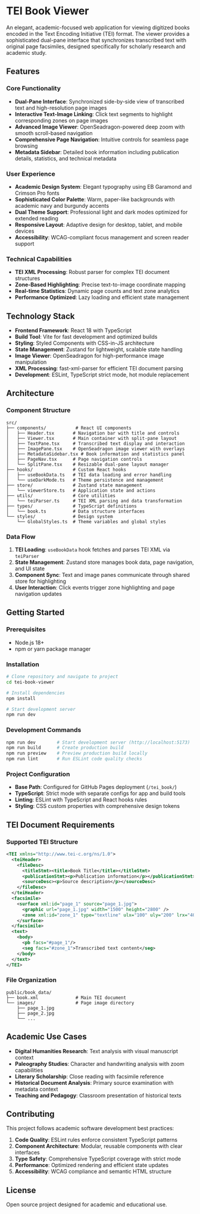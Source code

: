 # TEI Book Viewer

An elegant, academic-focused web application for viewing digitized books encoded in the Text Encoding Initiative (TEI) format. The viewer provides a sophisticated dual-pane interface that synchronizes transcribed text with original page facsimiles, designed specifically for scholarly research and academic study.

## Features

### Core Functionality
- **Dual-Pane Interface**: Synchronized side-by-side view of transcribed text and high-resolution page images
- **Interactive Text-Image Linking**: Click text segments to highlight corresponding zones on page images
- **Advanced Image Viewer**: OpenSeadragon-powered deep zoom with smooth scroll-based navigation
- **Comprehensive Page Navigation**: Intuitive controls for seamless page browsing
- **Metadata Sidebar**: Detailed book information including publication details, statistics, and technical metadata

### User Experience
- **Academic Design System**: Elegant typography using EB Garamond and Crimson Pro fonts
- **Sophisticated Color Palette**: Warm, paper-like backgrounds with academic navy and burgundy accents
- **Dual Theme Support**: Professional light and dark modes optimized for extended reading
- **Responsive Layout**: Adaptive design for desktop, tablet, and mobile devices
- **Accessibility**: WCAG-compliant focus management and screen reader support

### Technical Capabilities
- **TEI XML Processing**: Robust parser for complex TEI document structures
- **Zone-Based Highlighting**: Precise text-to-image coordinate mapping
- **Real-time Statistics**: Dynamic page counts and text zone analytics
- **Performance Optimized**: Lazy loading and efficient state management

## Technology Stack

- **Frontend Framework**: React 18 with TypeScript
- **Build Tool**: Vite for fast development and optimized builds
- **Styling**: Styled Components with CSS-in-JS architecture
- **State Management**: Zustand for lightweight, scalable state handling
- **Image Viewer**: OpenSeadragon for high-performance image manipulation
- **XML Processing**: fast-xml-parser for efficient TEI document parsing
- **Development**: ESLint, TypeScript strict mode, hot module replacement

## Architecture

### Component Structure
```
src/
├── components/           # React UI components
│   ├── Header.tsx       # Navigation bar with title and controls
│   ├── Viewer.tsx       # Main container with split-pane layout
│   ├── TextPane.tsx     # Transcribed text display and interaction
│   ├── ImagePane.tsx    # OpenSeadragon image viewer with overlays
│   ├── MetadataSidebar.tsx # Book information and statistics panel
│   ├── PageNav.tsx      # Page navigation controls
│   └── SplitPane.tsx    # Resizable dual-pane layout manager
├── hooks/               # Custom React hooks
│   ├── useBookData.ts   # TEI data loading and error handling
│   └── useDarkMode.ts   # Theme persistence and management
├── store/               # Zustand state management
│   └── viewerStore.ts   # Application state and actions
├── utils/               # Core utilities
│   └── teiParser.ts     # TEI XML parsing and data transformation
├── types/               # TypeScript definitions
│   └── book.ts          # Data structure interfaces
└── styles/              # Design system
    └── GlobalStyles.ts  # Theme variables and global styles
```

### Data Flow
1. **TEI Loading**: `useBookData` hook fetches and parses TEI XML via `teiParser`
2. **State Management**: Zustand store manages book data, page navigation, and UI state
3. **Component Sync**: Text and image panes communicate through shared store for highlighting
4. **User Interaction**: Click events trigger zone highlighting and page navigation updates

## Getting Started

### Prerequisites
- Node.js 18+ 
- npm or yarn package manager

### Installation
```bash
# Clone repository and navigate to project
cd tei-book-viewer

# Install dependencies
npm install

# Start development server
npm run dev
```

### Development Commands
```bash
npm run dev        # Start development server (http://localhost:5173)
npm run build      # Create production build
npm run preview    # Preview production build locally
npm run lint       # Run ESLint code quality checks
```

### Project Configuration
- **Base Path**: Configured for GitHub Pages deployment (`/tei_book/`)
- **TypeScript**: Strict mode with separate configs for app and build tools
- **Linting**: ESLint with TypeScript and React hooks rules
- **Styling**: CSS custom properties with comprehensive design tokens

## TEI Document Requirements

### Supported TEI Structure
```xml
<TEI xmlns="http://www.tei-c.org/ns/1.0">
  <teiHeader>
    <fileDesc>
      <titleStmt><title>Book Title</title></titleStmt>
      <publicationStmt><p>Publication information</p></publicationStmt>
      <sourceDesc><p>Source description</p></sourceDesc>
    </fileDesc>
  </teiHeader>
  <facsimile>
    <surface xml:id="page_1" source="page_1.jpg">
      <graphic url="page_1.jpg" width="1500" height="2800" />
      <zone xml:id="zone_1" type="textline" ulx="100" uly="200" lrx="400" lry="250" />
    </surface>
  </facsimile>
  <text>
    <body>
      <pb facs="#page_1"/>
      <seg facs="#zone_1">Transcribed text content</seg>
    </body>
  </text>
</TEI>
```

### File Organization
```
public/book_data/
├── book.xml              # Main TEI document
└── images/               # Page image directory
    ├── page_1.jpg
    ├── page_2.jpg
    └── ...
```

## Academic Use Cases

- **Digital Humanities Research**: Text analysis with visual manuscript context
- **Paleography Studies**: Character and handwriting analysis with zoom capabilities
- **Literary Scholarship**: Close reading with facsimile reference
- **Historical Document Analysis**: Primary source examination with metadata context
- **Teaching and Pedagogy**: Classroom presentation of historical texts

## Contributing

This project follows academic software development best practices:

1. **Code Quality**: ESLint rules enforce consistent TypeScript patterns
2. **Component Architecture**: Modular, reusable components with clear interfaces  
3. **Type Safety**: Comprehensive TypeScript coverage with strict mode
4. **Performance**: Optimized rendering and efficient state updates
5. **Accessibility**: WCAG compliance and semantic HTML structure

## License

Open source project designed for academic and educational use.